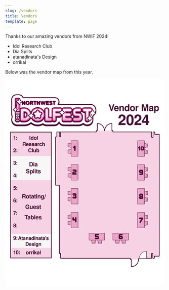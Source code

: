```yaml
---
slug: /vendors
title: Vendors
template: page
---
```

Thanks to our amazing vendors from NWIF 2024!

* Idol Research Club
* Dia Splits
* atanadinata's Design
* orrikal

Below was the vendor map from this year.

![](/images/uploads/vendor-map-2024.png)
